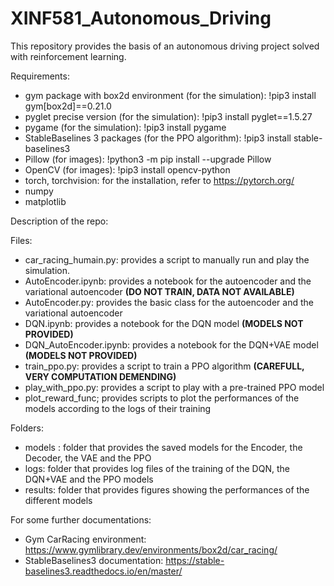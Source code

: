 # XINF581_Autonomous_Driving

This repository provides the basis of an autonomous driving project solved with reinforcement learning.

Requirements:

- gym package with box2d environment (for the simulation): !pip3 install gym[box2d]==0.21.0
- pyglet precise version (for the simulation): !pip3 install pyglet==1.5.27
- pygame (for the simulation): !pip3 install pygame
- StableBaselines 3 packages (for the PPO algorithm): !pip3 install stable-baselines3
- Pillow (for images): !python3 -m pip install --upgrade Pillow
- OpenCV (for images): !pip3 install opencv-python
- torch, torchvision: for the installation, refer to https://pytorch.org/
- numpy
- matplotlib

Description of the repo:

Files:
- car_racing_humain.py: provides a script to manually run and play the simulation.
- AutoEncoder.ipynb: provides a notebook for the autoencoder and the variational autoencoder **(DO NOT TRAIN, DATA NOT AVAILABLE)**
- AutoEncoder.py: provides the basic class for the autoencoder and the variational autoencoder
- DQN.ipynb: provides a notebook for the DQN model **(MODELS NOT PROVIDED)**
- DQN_AutoEncoder.ipynb: provides a notebook for the DQN+VAE model **(MODELS NOT PROVIDED)**
- train_ppo.py: provides a script to train a PPO algorithm **(CAREFULL, VERY COMPUTATION DEMENDING)**
- play_with_ppo.py: provides a script to play with a pre-trained PPO model
- plot_reward_func; provides scripts to plot the performances of the models according to the logs of their training

Folders:
- models : folder that provides the saved models for the Encoder, the Decoder, the VAE and the PPO
- logs: folder that provides log files of the training of the DQN, the DQN+VAE and the PPO models
- results: folder that provides figures showing the performances of the different models

For some further documentations:

- Gym CarRacing environment: https://www.gymlibrary.dev/environments/box2d/car_racing/
- StableBaselines3 documentation: https://stable-baselines3.readthedocs.io/en/master/